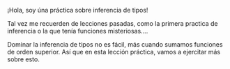 ¡Hola, soy úna práctica sobre inferencia de tipos! 

Tal vez me recuerden de lecciones pasadas, como la primera practica de inferencia o la que tenía funciones misteriosas....

Dominar la inferencia de tipos no es fácil, más cuando sumamos funciones de orden superior. Así que en esta lección práctica, vamos a ejercitar más sobre esto. 